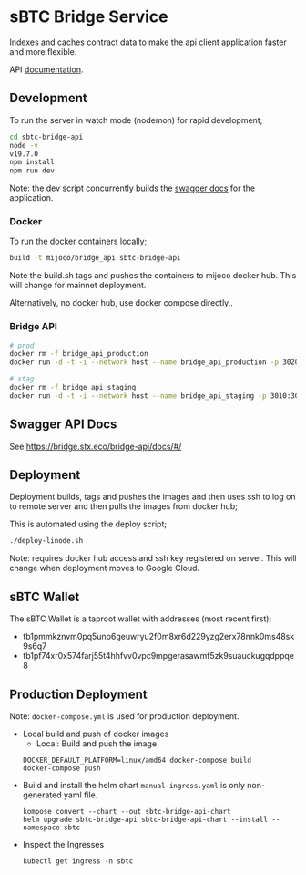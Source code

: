 # sBTC Bridge Service

Indexes and caches contract data to make the api client application faster
and more flexible.

API [documentation](https://bridge.stx.eco/bridge-api/docs/).

## Development

To run the server in watch mode (nodemon) for rapid development;

```bash
cd sbtc-bridge-api
node -v
v19.7.0
npm install
npm run dev
```

Note: the dev script concurrently builds the [swagger docs](http://localhost:3010/docs) for
the application.

### Docker

To run the docker containers locally;

```bash
build -t mijoco/bridge_api sbtc-bridge-api
```

Note the build.sh tags and pushes the containers to mijoco docker hub. This will change for mainnet
deployment.

Alternatively, no docker hub, use docker compose directly..

### Bridge API

```bash
# prod
docker rm -f bridge_api_production
docker run -d -t -i --network host --name bridge_api_production -p 3020:3020 -e TARGET_ENV='linode-production' -e btcSchnorrReveal=${BTC_PROD_SCHNORR_KEY_REVEAL} -e btcSchnorrReclaim=${BTC_PROD_SCHNORR_KEY_RECLAIM} -e btcSchnorrOracle=${BTC_PROD_SCHNORR_KEY_ORACLE} -e btcRpcUser=${BTC_PROD_RPC_USER} -e btcRpcPwd=${BTC_PROD_RPC_PWD} -e btcNode=${BTC_PROD_NODE} -e mongoDbUrl=${MONGO_PROD_SBTC_URL} -e mongoDbName=${MONGO_PROD_SBTC_DBNAME} -e mongoUser=${MONGO_PROD_SBTC_USER} -e mongoPwd=${MONGO_PROD_SBTC_PWD} mijoco/bridge_api
```

```bash
# stag
docker rm -f bridge_api_staging
docker run -d -t -i --network host --name bridge_api_staging -p 3010:3010 -e TARGET_ENV='linode-staging' -e btcSchnorrReveal=${BTC_SCHNORR_KEY_REVEAL} -e btcSchnorrReclaim=${BTC_SCHNORR_KEY_RECLAIM} -e btcSchnorrOracle=${BTC_SCHNORR_KEY_ORACLE} -e btcRpcUser=${BTC_RPC_USER} -e btcRpcPwd=${BTC_RPC_PWD} -e btcNode=${BTC_NODE} -e mongoDbUrl=${MONGO_SBTC_URL} -e mongoDbName=${MONGO_SBTC_DBNAME} -e mongoUser=${MONGO_SBTC_USER} -e mongoPwd=${MONGO_SBTC_PWD} mijoco/bridge_api
```

## Swagger API Docs

See https://bridge.stx.eco/bridge-api/docs/#/

## Deployment

Deployment builds, tags and pushes the images and then uses ssh to log on to remote server
and then pulls the images from docker hub;

This is automated using the deploy script;

```bash
./deploy-linode.sh
```

Note: requires docker hub access and ssh key registered on server. This will change when deployment
moves to Google Cloud.

## sBTC Wallet

The sBTC Wallet is a taproot wallet with addresses (most recent first);

- tb1pmmkznvm0pq5unp6geuwryu2f0m8xr6d229yzg2erx78nnk0ms48sk9s6q7
- tb1pf74xr0x574farj55t4hhfvv0vpc9mpgerasawmf5zk9suauckugqdppqe8

## Production Deployment

Note: `docker-compose.yml` is used for production deployment.

- Local build and push of docker images
  - Local: Build and push the image
  ```
  DOCKER_DEFAULT_PLATFORM=linux/amd64 docker-compose build
  docker-compose push
  ```
- Build and install the helm chart
  `manual-ingress.yaml` is only non-generated yaml file.
  ```
  kompose convert --chart --out sbtc-bridge-api-chart
  helm upgrade sbtc-bridge-api sbtc-bridge-api-chart --install --namespace sbtc
  ```
- Inspect the Ingresses
  ```
  kubectl get ingress -n sbtc
  ```
